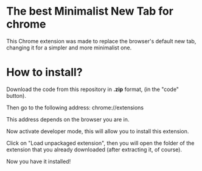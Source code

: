 # The best Minimalist New Tab for chrome

This Chrome extension was made to replace the browser's default new tab, changing it for a simpler and more minimalist one.

# How to install?

Download the code from this repository in **.zip** format, (in the "code" button).

Then go to the following address: chrome://extensions

This address depends on the browser you are in.

Now activate developer mode, this will allow you to install this extension.

Click on "Load unpackaged extension", then you will open the folder of the extension that you already downloaded (after extracting it, of course).

Now you have it installed!
